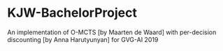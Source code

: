 # KJW-BachelorProject
An implementation of O-MCTS [by Maarten de Waard] with per-decision discounting [by Anna Harutyunyan] for GVG-AI 2019
